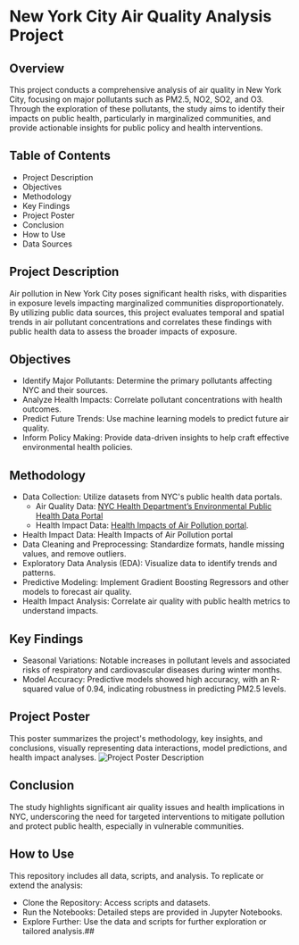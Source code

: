 # New York City Air Quality Analysis Project
## Overview
This project conducts a comprehensive analysis of air quality in New York City, focusing on major pollutants such as PM2.5, NO2, SO2, and O3. Through the exploration of these pollutants, the study aims to identify their impacts on public health, particularly in marginalized communities, and provide actionable insights for public policy and health interventions.

## Table of Contents
* Project Description
* Objectives
* Methodology
* Key Findings
* Project Poster
* Conclusion
* How to Use
* Data Sources
  
## Project Description
Air pollution in New York City poses significant health risks, with disparities in exposure levels impacting marginalized communities disproportionately. By utilizing public data sources, this project evaluates temporal and spatial trends in air pollutant concentrations and correlates these findings with public health data to assess the broader impacts of exposure.

## Objectives
* Identify Major Pollutants: Determine the primary pollutants affecting NYC and their sources.
* Analyze Health Impacts: Correlate pollutant concentrations with health outcomes.
* Predict Future Trends: Use machine learning models to predict future air quality.
* Inform Policy Making: Provide data-driven insights to help craft effective environmental health policies.
  
## Methodology
* Data Collection: Utilize datasets from NYC's public health data portals.
  - Air Quality Data: [NYC Health Department’s Environmental Public Health Data Portal](https://a816-dohbesp.nyc.gov/IndicatorPublic/data-explorer/air-quality/?id=2023#display=summary)
  - Health Impact Data: [Health Impacts of Air Pollution portal](https://a816-dohbesp.nyc.gov/IndicatorPublic/data-explorer/health-impacts-of-air-pollution/?id=2122#display=summary).
* Health Impact Data: Health Impacts of Air Pollution portal
* Data Cleaning and Preprocessing: Standardize formats, handle missing values, and remove outliers.
* Exploratory Data Analysis (EDA): Visualize data to identify trends and patterns.
* Predictive Modeling: Implement Gradient Boosting Regressors and other models to forecast air quality.
* Health Impact Analysis: Correlate air quality with public health metrics to understand impacts.
  
## Key Findings
* Seasonal Variations: Notable increases in pollutant levels and associated risks of respiratory and cardiovascular diseases during winter months.
* Model Accuracy: Predictive models showed high accuracy, with an R-squared value of 0.94, indicating robustness in predicting PM2.5 levels.
  
## Project Poster
This poster summarizes the project's methodology, key insights, and conclusions, visually representing data interactions, model predictions, and health impact analyses.
![Project Poster Description](path/to/your/image.png)

## Conclusion
The study highlights significant air quality issues and health implications in NYC, underscoring the need for targeted interventions to mitigate pollution and protect public health, especially in vulnerable communities.

## How to Use
This repository includes all data, scripts, and analysis. To replicate or extend the analysis:

* Clone the Repository: Access scripts and datasets.
* Run the Notebooks: Detailed steps are provided in Jupyter Notebooks.
* Explore Further: Use the data and scripts for further exploration or tailored analysis.##
